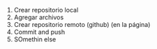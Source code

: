 1. Crear repositorio local
2. Agregar archivos
3. Crear repositorio remoto (github) (en la página)
4. Commit and push
6. SOmethin else